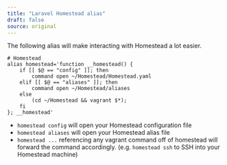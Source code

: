 ```yaml
---
title: "Laravel Homestead alias"
draft: false
source: original
---
```


The following alias will make interacting with Homestead a lot easier.

```
# Homestead
alias homestead='function __homestead() {
    if [[ $@ == "config" ]]; then
        command open ~/Homestead/Homestead.yaml
    elif [[ $@ == "aliases" ]]; then
        command open ~/Homestead/aliases
    else
        (cd ~/Homestead && vagrant $*);
    fi
}; __homestead'
```

- `homestead config` will open your Homestead configuration file
- `homestead aliases` will open your Homestead alias file
- `homestead ...` referencing any vagrant command off of homestead will forward the command accordingly. (e.g. `homestead ssh` to SSH into your Homestead machine)